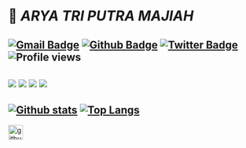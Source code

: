 # <div align=”center”>:milky_way: *ARYA TRI PUTRA MAJIAH* </div> 
[![Gmail Badge](https://img.shields.io/badge/-myfriendandihave@gmail.com-c14438?style=flat&logo=Gmail&logoColor=white&link=mailto:myfriendandihave@gmail.com)](mailto:myfriendandihave@gmail.com) [![Github Badge](https://img.shields.io/badge/-aryatriputram-grey?style=flat&logo=github&logoColor=white&link=https://github.com/aryatriputram/)](https://www.github.com/aryatriputram/) [![Twitter Badge](https://img.shields.io/badge/-@aryatriputram-00acee?style=flat&logo=twitter&logoColor=white&link=https://twitter.com/@aryatriputram09/)](https://www.twitter.com/@aryatriputram09/) ![Profile views](https://gpvc.arturio.dev/aryatriputram)
---
![](https://img.shields.io/badge/OS-WINDOWS-informational?style=for-the-badge&logo=windows&logoColor=white&color=0078d6)
![](https://img.shields.io/badge/Editor-Visual%20Studio-informational?style=for-the-badge&logo=visual-studio&logoColor=white&color=5c2d91)
![](https://img.shields.io/badge/Code-C++-informational?style=for-the-badge&logo=c&logoColor=white&color=00059c)
![](https://img.shields.io/badge/Code-PYTHON-informational?style=for-the-badge&logo=python&logoColor=white&color=f7df1e)
---
[![Github stats](https://github-readme-stats.vercel.app/api?username=aryatriputram&show_icons=true&include_all_commits=true&count_private=true&theme=tokyonight)](https://github.com/aryatriputram/github-readme-stats)
[![Top Langs](https://github-readme-stats.vercel.app/api/top-langs/?username=aryatriputram&layout=compact&include_all_commits=true&count_private=true&theme=tokyonight)](https://github.com/aryatriputram/github-readme-stats)
---
[<img src='https://cdn.jsdelivr.net/npm/simple-icons@3.0.1/icons/github.svg' alt='github' height='30'>](https://github.com/aryatriputram)  

